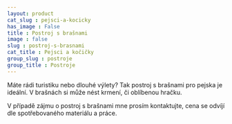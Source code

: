 ```yaml
---
layout: product
cat_slug : pejsci-a-kocicky
has_image : False
title : Postroj s brašnami
image : false
slug : postroj-s-brasnami
cat_title : Pejsci a kočičky
group_slug : postroje
group_title : Postroje
---
```


Máte rádi turistiku nebo dlouhé výlety? Tak postroj s brašnami pro pejska je ideální. V brašnách si může nést krmení, či oblíbenou hračku.

V případě zájmu o postroj s brašnami mne prosím kontaktujte, cena se odvíjí dle spotřebovaného materiálu a práce.

